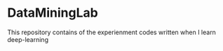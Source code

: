 # DataMiningLab
This repository contains of the experienment codes written when I learn deep-learning
